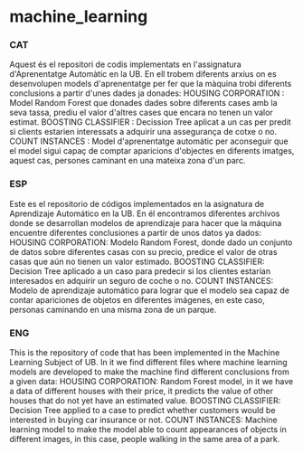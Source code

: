 # machine_learning
### CAT
Aquest és el repositori de codis implementats en l'assignatura d'Aprenentatge Automàtic en la UB. En ell trobem diferents arxius on es desenvolupen models d'aprenentatge per fer que la màquina trobi diferents conclusions a partir d'unes dades ja donades:
    HOUSING CORPORATION : Model Random Forest que donades dades sobre diferents cases amb la seva tassa, prediu el valor d'altres cases que encara no tenen un valor estimat.
    BOOSTING CLASSIFIER : Decission Tree aplicat a un cas per predit si clients estarien interessats a adquirir una assegurança de cotxe o no.
    COUNT INSTANCES : Model d'aprenentatge automàtic per aconseguir que el model sigui capaç de comptar aparicions d'objectes en diferents imatges, aquest cas, persones caminant en una mateixa zona d'un parc.
### ESP
Este es el repositorio de códigos implementados en la asignatura de Aprendizaje Automático en la UB. En él encontramos diferentes archivos donde se desarrollan modelos de aprendizaje para hacer que la máquina encuentre diferentes conclusiones a partir de unos datos ya dados:
    HOUSING CORPORATION: Modelo Random Forest, donde dado un conjunto de datos sobre diferentes casas con su precio, predice el valor de otras casas que aún no tienen un valor estimado.
    BOOSTING CLASSIFIER: Decision Tree aplicado a un caso para predecir si los clientes estarían interesados en adquirir un seguro de coche o no.
    COUNT INSTANCES: Modelo de aprendizaje automático para lograr que el modelo sea capaz de contar apariciones de objetos en diferentes imágenes, en este caso, personas caminando en una misma zona de un parque.
### ENG
This is the repository of code that has been implemented in the Machine Learning Subject of UB. In it we find different files where machine learning models are developed to make the machine find different conclusions from a given data:
    HOUSING CORPORATION: Random Forest model, in it we have a data of different houses with their price, it predicts the value of other houses that do not yet have an estimated value.
    BOOSTING CLASSIFIER: Decision Tree applied to a case to predict whether customers would be interested in buying car insurance or not.
    COUNT INSTANCES: Machine learning model to make the model able to count appearances of objects in different images, in this case, people walking in the same area of a park.
